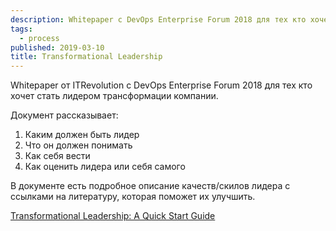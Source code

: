 ```yaml
---
description: Whitepaper с DevOps Enterprise Forum 2018 для тех кто хочет быть лидером.
tags:
  - process
published: 2019-03-10
title: Transformational Leadership
---
```


Whitepaper от ITRevolution с DevOps Enterprise Forum 2018 для тех кто хочет стать лидером трансформации компании.

Документ рассказывает:
1. Каким должен быть лидер
2. Что он должен понимать
3. Как себя вести
4. Как оценить лидера или себя самого

В документе есть подробное описание качеств/скилов лидера с ссылками на литературу, которая поможет их улучшить.

[Transformational Leadership: A Quick Start Guide](https://static1.squarespace.com/static/571faf00c2ea510eafddb70b/t/5c1f087121c67c0d67c426a8/1545537650781/2018-Forum-Transformational-Leadership.pdf)